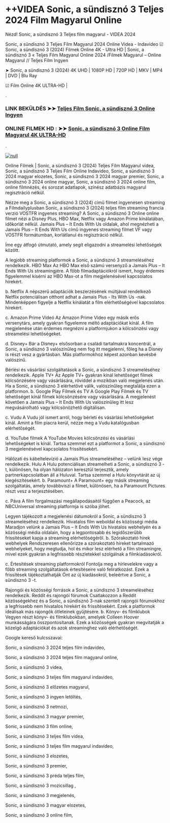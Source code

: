 # ++VIDEA Sonic, a sündisznó 3 Teljes 2024 Film Magyarul Online




Nézd! Sonic, a sündisznó 3 Teljes film magyarul - VIDEA 2024

Sonic, a sündisznó 3 Teljes Film Magyarul 2024 Online Videa - Indavideo ☑ Sonic, a sündisznó 3 (2024) Filmek Online 4K - Ultra HD | Sonic, a sündisznó 3 « Teljes Film Magyarul Online 2024 /Filmek Magyarul – Online Magyarul // Teljes Film Ingyen

➤ Sonic, a sündisznó 3 (2024) 4K UHD | 1080P HD | 720P HD | MKV | MP4 | DVD | Blu Ray

☑ Film Online 4K ULTRA-HD |

.

### LINK BEKÜLDÉS ➤➤ [Teljes Film Sonic, a sündisznó 3 Online Ingyen](https://t.co/AWpOLholPK)

### ONLINE FILMEK HD : ➤➤ [Sonic, a sündisznó 3 Online Film Magyarul 4K ULTRA-HD](https://t.co/AWpOLholPK)
.

[![null](https://static.wixstatic.com/media/855a25_043b5abeb4ae4d35ac003198e7fe56ed~mv2.gif)](https://t.co/AWpOLholPK)

Online Filmek | Sonic, a sündisznó 3 (2024) Teljes Film Magyarul videa, Sonic, a sündisznó 3 Teljes Film Online Indavideo, Sonic, a sündisznó 3 2024 magyar elozetes, Sonic, a sündisznó 3 2024 magyar premier, Sonic, a sündisznó 3 2024 online magyar, Sonic, a sündisznó 3 2024 online film, online filmnézés, és sorozat adatlapok, színész adatbázis magyarul regisztráció nélkül.

Nézze meg a Sonic, a sündisznó 3 (2024) című filmet ingyenesen streaming a Filmdailyplusban Sonic, a sündisznó 3 (2024) teljes film streaming francia verzió VOSTFR ingyenes streaming? A Sonic, a sündisznó 3 Online online filmet nézi a Disney Plus, HBO Max, Netflix vagy Amazon Prime kínálatában, időkorlát nélkül. Jamais Plus – It Ends With Us oldalak, ahol megnézheti a Jamais Plus – It Ends With Us című ingyenes streaming filmet VF vagy VOSTFR formátumban, korlátlanul és regisztráció nélkül.

Íme egy átfogó útmutató, amely segít eligazodni a streamelési lehetőségek között.

A legjobb streaming platformok a Sonic, a sündisznó 3 streameléséhez rendelkezik. HBO Max Az HBO Max első számú versenyző a Jamais Plus – It Ends With Us streamingjére. A főbb filmadaptációkról ismert, hogy érdemes figyelemmel kísérni az HBO Max-ot a film megjelenésével kapcsolatos hírekért.

b. Netflix A népszerű adaptációk beszerzésének múltjával rendelkező Netflix potenciálisan otthont adhat a Jamais Plus - Its With Us -nak. Mindenképpen figyelje a Netflix kínálatát a film elérhetőségével kapcsolatos hírekért.

c. Amazon Prime Videó Az Amazon Prime Video egy másik erős versenytárs, amely gyakran figyelemre méltó adaptációkat kínál. A film megjelenése után érdemes megnézni a platformjukon a kölcsönzési vagy streamelési lehetőségeket.

d. Disney+ Bár a Disney+ elsősorban a családi tartalmakra koncentrál, a Sonic, a sündisznó 3 valószínűleg nem fog itt megjelenni, főleg ha a Disney is részt vesz a gyártásban. Más platformokhoz képest azonban kevésbé valószínű.

Bérlési és vásárlási szolgáltatások a Sonic, a sündisznó 3 streameléséhez rendelkezik. Apple TV+ Az Apple TV+ gyakran kínál lehetőséget filmek kölcsönzésére vagy vásárlására, röviddel a mozikban való megjelenés után. Ha a Sonic, a sündisznó 3 elérhetővé válik, valószínűleg megtalálja ezen a platformon. b. Google Play Filmek és TV A Google Play Filmek és TV lehetőséget kínál filmek kölcsönzésére vagy vásárlására. A megjelenést követően a Jamais Plus – It Ends With Us valószínűleg itt lesz megvásárolható vagy kölcsönözhető digitálisan.

c. Vudu A Vudu jól ismert arról, hogy bérleti és vásárlási lehetőségeket kínál. Amint a film piacra kerül, nézze meg a Vudu katalógusban elérhetőségét.

d. YouTube filmek A YouTube Movies kölcsönzési és vásárlási lehetőségeket is kínál. Tartsa szemmel ezt a platformot a Sonic, a sündisznó 3 megjelenésével kapcsolatos frissítésekért.

Hálózati és kábeltelevízió a Jamais Plus streameléséhez – velünk lesz vége rendelkezik. Hulu A Hulu potenciálisan streamelheti a Sonic, a sündisznó 3 -t, különösen, ha olyan hálózaton keresztül terjesztik, amely partnerkapcsolatban áll a Huluval. Tartsa szemmel a Hulu könyvtárát az új kiegészítésekért. b. Paramount+ A Paramount+ egy másik streaming szolgáltatás, amely továbbviszi a filmet, különösen, ha a Paramount Pictures részt vesz a terjesztésében.

c. Páva A film forgalmazási megállapodásaitól függően a Peacock, az NBCUniversal streaming platformja is szóba jöhet.

Legyen tájékozott a megjelenési dátumokról a Sonic, a sündisznó 3 streameléséhez rendelkezik. Hivatalos film weboldal és közösségi média Maradjon velünk a Jamais Plus – It Ends With Us hivatalos webhelyén és a közösségi média oldalain, hogy a legpontosabb és legidőszerűbb frissítéseket kapja a streaming elérhetőségéről. b. Szórakoztató hírek webhelyek Rendszeresen ellenőrizze a szórakoztató híreket tartalmazó webhelyeket, hogy megtudja, hol és mikor lesz elérhető a film streamingre, mivel ezek gyakran a legfrissebb részletekkel szolgálnak a filmkiadásokról.

c. Értesítések streaming platformokról Fontolja meg a hírlevelekre vagy a főbb streaming szolgáltatások értesítéseire való feliratkozást. Ezek a frissítések tájékoztathatják Önt az új kiadásokról, beleértve a Sonic, a sündisznó 3 -t.

Rajongói és közösségi források a Sonic, a sündisznó 3 streameléséhez rendelkezik. Reddit és rajongói fórumok Csatlakozzon a Reddit közösségekhez és a Sonic, a sündisznó 3-nak szentelt rajongói fórumokhoz a legfrissebb nem hivatalos hírekért és frissítésekért. Ezek a platformok ideálisak más rajongók ötleteinek gyűjtésére. b. Könyv- és filmklubok Vegyen részt könyv- és filmklubokban, amelyek Colleen Hoover munkásságára összpontosítanak. Ezek a közösségek gyakran megvitatják a közelgő adaptációkat és azok streaminghez való elérhetőségét.

Google kereső kulcsszavai:

Sonic, a sündisznó 3 2024 teljes film indavideo,

Sonic, a sündisznó 3 2024 teljes film magyarul online,

Sonic, a sündisznó 3 videa,

Sonic, a sündisznó 3 teljes film magyarul indavideo,

Sonic, a sündisznó 3 előzetes magyarul,

Sonic, a sündisznó 3 ingyen letöltés,

Sonic, a sündisznó 3 netmozi,

Sonic, a sündisznó 3 magyar premier,

Sonic, a sündisznó 3 film online,

Sonic, a sündisznó 3 teljes film videa,

Sonic, a sündisznó 3 teljes film magyarul indavideo,

Sonic, a sündisznó 3 elozetes,

Sonic, a sündisznó 3 premier,

Sonic, a sündisznó 3 préda teljes film,

Sonic, a sündisznó 3 mozicsillag ,

Sonic, a sündisznó 3 megjelenés,

Sonic, a sündisznó 3 magyar elozetes,

Sonic, a sündisznó 3 online film,
